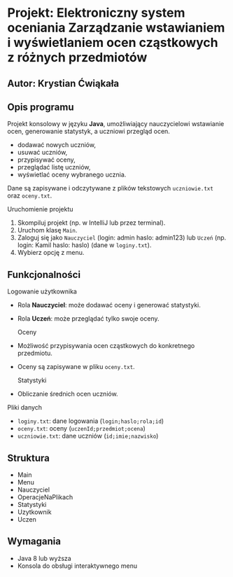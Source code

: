 # Projekt: Elektroniczny system oceniania Zarządzanie wstawianiem i wyświetlaniem ocen cząstkowych z różnych przedmiotów  

## Autor: Krystian Ćwiąkała


## Opis programu

Projekt konsolowy w języku **Java**, umożliwiający nauczycielowi wstawianie ocen, generowanie statystyk, a uczniowi przegląd ocen.

- dodawać nowych uczniów,
- usuwać uczniów,
- przypisywać oceny,
- przeglądać listę uczniów,
- wyświetlać oceny wybranego ucznia.

Dane są zapisywane i odczytywane z plików tekstowych `uczniowie.txt` oraz `oceny.txt`.

Uruchomienie projektu

1. Skompiluj projekt (np. w IntelliJ lub przez terminal).
2. Uruchom klasę `Main`.
3. Zaloguj się jako `Nauczyciel` (login: admin haslo: admin123) lub `Uczeń` (np. login: Kamil haslo: haslo) (dane w `loginy.txt`).
4. Wybierz opcję z menu.

## Funkcjonalności

  Logowanie użytkownika
- Rola **Nauczyciel**: może dodawać oceny i generować statystyki.
- Rola **Uczeń**: może przeglądać tylko swoje oceny.

  Oceny
- Możliwość przypisywania ocen cząstkowych do konkretnego przedmiotu.
- Oceny są zapisywane w pliku `oceny.txt`.

  Statystyki
- Obliczanie średnich ocen uczniów.

 Pliki danych
- `loginy.txt`: dane logowania (`login;haslo;rola;id`)
- `oceny.txt`: oceny (`uczenId;przedmiot;ocena`)
- `uczniowie.txt`: dane uczniów (`id;imie;nazwisko`)


## Struktura
- Main
- Menu
- Nauczyciel
- OperacjeNaPlikach
- Statystyki
- Uzytkownik
- Uczen


## Wymagania
- Java 8 lub wyższa  
- Konsola do obsługi interaktywnego menu
